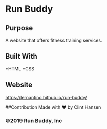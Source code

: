 # Run Buddy

## Purpose
A website that offers fitness training services.

## Built With
*HTML
*CSS

## Website
https://lernantino.hithub.io/run-buddy/

##Contribution
Made with ❤️ by Clint Hansen

### ©️2019 Run Buddy, Inc 
